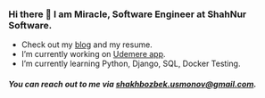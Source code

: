 ### Hi there 👋 I am Miracle, Software Engineer at ShahNur Software.
 - Check out my [blog](https://t.me/miracleprogrammer) and my resume.
 - I’m currently working on [Udemere app](https://udemere.com).
 - I’m currently learning Python, Django, SQL, Docker Testing.
##### You can reach out to me via shakhbozbek.usmonov@gmail.com.


<!--
**shakhbozbekusmonov/shakhbozbekusmonov** is a ✨ _special_ ✨ repository because its `README.md` (this file) appears on your GitHub profile.

Here are some ideas to get you started:

- 🔭 I’m currently working on ...
- 🌱 I’m currently learning ...
- 👯 I’m looking to collaborate on ...
- 🤔 I’m looking for help with ...
- 💬 Ask me about ...
- 📫 How to reach me: ...
- 😄 Pronouns: ...
- ⚡ Fun fact: ...
-->

